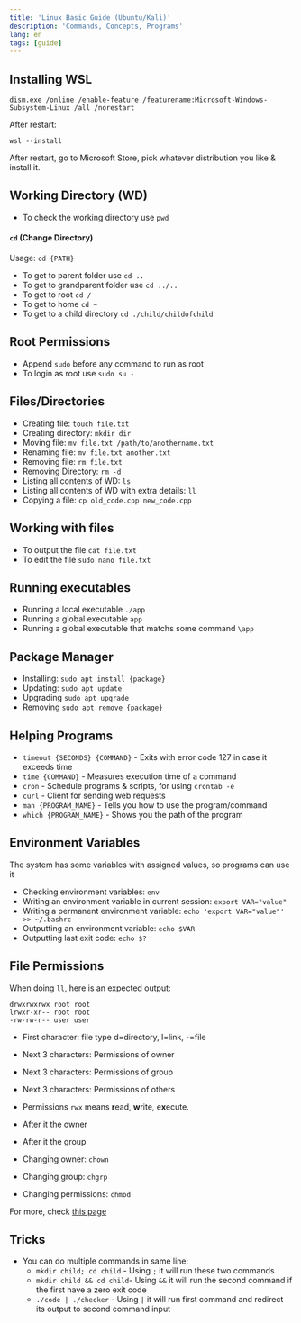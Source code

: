 ```yaml
---
title: 'Linux Basic Guide (Ubuntu/Kali)'
description: 'Commands, Concepts, Programs'
lang: en
tags: [guide]
---
```

## Installing WSL
```
dism.exe /online /enable-feature /featurename:Microsoft-Windows-Subsystem-Linux /all /norestart
```
After restart:
```
wsl --install
```
After restart, go to Microsoft Store, pick whatever distribution you like & install it.

## Working Directory (WD)
- To check the working directory use `pwd`
#### `cd` (Change Directory)
Usage: `cd {PATH}`
- To get to parent folder use `cd ..`
- To get to grandparent folder use `cd ../..`
- To get to root `cd /`
- To get to home `cd ~`
- To get to a child directory `cd ./child/childofchild`

## Root Permissions
- Append `sudo` before any command to run as root
- To login as root use `sudo su -`

## Files/Directories
- Creating file: `touch file.txt`
- Creating directory: `mkdir dir`
- Moving file: `mv file.txt /path/to/anothername.txt`
- Renaming file: `mv file.txt another.txt`
- Removing file: `rm file.txt`
- Removing Directory: `rm -d`
- Listing all contents of WD: `ls`
- Listing all contents of WD with extra details: `ll`
- Copying a file: `cp old_code.cpp new_code.cpp`

## Working with files
- To output the file `cat file.txt`
- To edit the file `sudo nano file.txt`

## Running executables
- Running a local executable `./app`
- Running a global executable `app`
- Running a global executable that matchs some command `\app`

## Package Manager
- Installing: `sudo apt install {package}`
- Updating: `sudo apt update`
- Upgrading `sudo apt upgrade`
- Removing `sudo apt remove {package}`

## Helping Programs
- `timeout {SECONDS} {COMMAND}` - Exits with error code 127 in case it exceeds time
- `time {COMMAND}` - Measures execution time of a command
- `cron` - Schedule programs & scripts, for using `crontab -e`
- `curl` - Client for sending web requests
- `man {PROGRAM_NAME}` - Tells you how to use the program/command
- `which {PROGRAM_NAME}` - Shows you the path of the program

## Environment Variables
The system has some variables with assigned values, so programs can use it
- Checking environment variables: `env`
- Writing an environment variable in current session: `export VAR="value"`
- Writing a permanent environment variable: `echo 'export VAR="value"' >> ~/.bashrc`
- Outputting an environment variable: `echo $VAR`
- Outputting last exit code: `echo $?`

## File Permissions
When doing `ll`, here is an expected output:
```
drwxrwxrwx root root
lrwxr-xr-- root root
-rw-rw-r-- user user
```
- First character: file type d=directory, l=link, -=file
- Next 3 characters: Permissions of owner
- Next 3 characters: Permissions of group
- Next 3 characters: Permissions of others
- Permissions `rwx` means **r**ead, **w**rite, e**x**ecute.
- After it the owner
- After it the group

- Changing owner: `chown`
- Changing group: `chgrp`
- Changing permissions: `chmod`

For more, check [this page](https://help.ubuntu.com/community/FilePermissions)
## Tricks
- You can do multiple commands in same line:
  - `mkdir child; cd child` - Using `;` it will run these two commands
  - `mkdir child && cd child`- Using `&&` it will run the second command if the first have a zero exit code
  - `./code | ./checker` - Using `|` it will run first command and redirect its output to second command input
